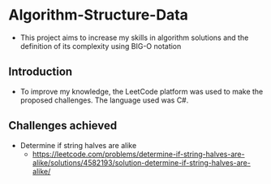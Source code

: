 # Algorithm-Structure-Data
- This project aims to increase my skills in algorithm solutions and the definition of its complexity using BIG-O notation

## Introduction
- To improve my knowledge, the LeetCode platform was used to make the proposed challenges. The language used was C#.

  
## Challenges achieved

- Determine if string halves are alike
  - https://leetcode.com/problems/determine-if-string-halves-are-alike/solutions/4582193/solution-determine-if-string-halves-are-alike/